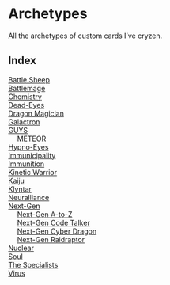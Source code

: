 # Archetypes

All the archetypes of custom cards I’ve cryzen.


## Index

[Battle Sheep](Battle%20Sheep.md)  
[Battlemage](Battlemage.md)  
[Chemistry](Chemistry.md)  
[Dead-Eyes](Dead-Eyes.md)  
[Dragon Magician](Dragon%20Magician.md)  
[Galactron](Galactron.md)  
[GUYS](GUYS.md)  
&emsp; [METEOR](METEOR.md)  
[Hypno-Eyes](Hypno-Eyes.md)  
[Immunicipality](Immunicipality.md)  
[Immunition](Immunition.md)  
[Kinetic Warrior](Kinetic%20Warrior.md)  
[Kaiju](Kaiju.md)  
[Klyntar](Klyntar.md)  
[Neuralliance](Neuralliance.md)  
[Next-Gen](Next-Gen.md)  
&emsp; [Next-Gen A-to-Z](Next-Gen%20A-to-Z.md)  
&emsp; [Next-Gen Code Talker](Next-Gen%20Code%20Talker.md)  
&emsp; [Next-Gen Cyber Dragon](Next-Gen%20Cyber%20Dragon.md)  
&emsp; [Next-Gen Raidraptor](Next-Gen%20Raidraptor.md)  
[Nuclear](Nuclear.md)  
[Soul](Soul.md)  
[The Specialists](The%20Specialists.md)  
[Virus](Virus.md)  
